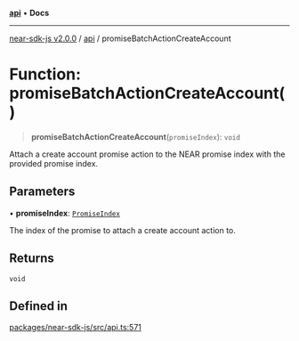 [**api**](../README.md) • **Docs**

***

[near-sdk-js v2.0.0](../../packages.md) / [api](../README.md) / promiseBatchActionCreateAccount

# Function: promiseBatchActionCreateAccount()

> **promiseBatchActionCreateAccount**(`promiseIndex`): `void`

Attach a create account promise action to the NEAR promise index with the provided promise index.

## Parameters

• **promiseIndex**: [`PromiseIndex`](../../utils/type-aliases/PromiseIndex.md)

The index of the promise to attach a create account action to.

## Returns

`void`

## Defined in

[packages/near-sdk-js/src/api.ts:571](https://github.com/LimeChain/near-sdk-js/blob/7f4c32d152c77ff1750b2fd1709e062f4bbc3e1e/packages/near-sdk-js/src/api.ts#L571)
